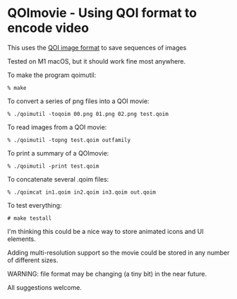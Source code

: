 # QOImovie - Using QOI format to encode video

This uses the [QOI image format](https://github.com/phoboslab/qoi) to save sequences of images

Tested on M1 macOS, but it should work fine most anywhere.

To make the program qoimutil:

    % make
    

To convert a series of png files into a QOI movie:

    % ./qoimutil -toqoim 00.png 01.png 02.png test.qoim

To read images from a QOI movie:

    % ./qoimutil -topng test.qoim outfamily
    
To print a summary of a QOImovie:
    
    % ./qoimutil -print test.qoim
    
To concatenate several .qoim files:
    
    % ./qoimcat in1.qoim in2.qoim in3.qoim out.qoim
    
  
To test everything:

    # make testall
 
I'm thinking this could be a nice way to store animated icons and UI elements.

Adding multi-resolution support so the movie could be stored in any number of different sizes.

WARNING: file format may be changing (a tiny bit) in the near future.

All suggestions welcome.


